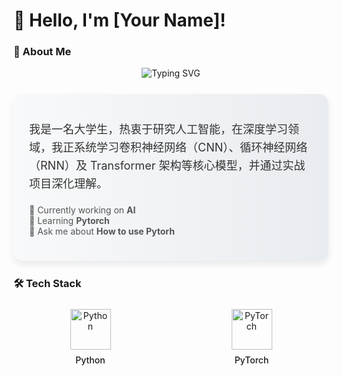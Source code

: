 # 👋 Hello, I'm [Your Name]!

### 🚀 About Me

<!-- 简化标题区域 -->
<div align="center">
  <img src="https://readme-typing-svg.demolab.com?font=Fira+Code&weight=600&size=26&duration=2800&pause=1000&color=4FACFE&center=true&vCenter=true&width=800&lines=Passionate+Developer+%7C+Open+Source+Enthusiast" alt="Typing SVG">
</div>

<div style="
  background: linear-gradient(to right, #f8f9fa, #e9ecef);
  border-radius: 15px;
  padding: 25px;
  margin: 25px 0;
  box-shadow: 0 6px 12px rgba(0, 0, 0, 0.08);
">
  <p style="color: #333; font-size: 18px; line-height: 1.6;">
    我是一名大学生，热衷于研究人工智能，在深度学习领域，我正系统学习卷积神经网络（CNN）、循环神经网络（RNN）及 Transformer 架构等核心模型，并通过实战项目深化理解。
  </p>
  <p style="color: #555; margin-top: 15px;">
    🔭 Currently working on <strong>AI</strong><br>
    🌱 Learning <strong>Pytorch</strong><br>
    💬 Ask me about <strong>How to use Pytorh</strong>
  </p>
</div>

### 🛠️ Tech Stack

<!-- 优化技能展示，添加深度学习相关技术 -->
<div align="center" style="display: grid; grid-template-columns: repeat(auto-fit, minmax(120px, 1fr)); gap: 12px; margin: 25px 0;">
  <div style="transition: all 0.3s ease;" align="center">
    <img src="https://skillicons.dev/icons?i=python" alt="Python" width="65">
    <p style="margin-top: 8px; font-weight: 500;">Python</p>
  </div>
  <div style="transition: all 0.3s ease;" align="center">
    <img src="https://skillicons.dev/icons?i=pytorch" alt="PyTorch" width="65">
    <p style="margin-top: 8px; font-weight: 500;">PyTorch</p>
</div>


<!--
**13731890887/13731890887** is a ✨ _special_ ✨ repository because its `README.md` (this file) appears on your GitHub profile.

Here are some ideas to get you started:

- 🔭 I’m currently working on ...
- 🌱 I’m currently learning ...
- 👯 I’m looking to collaborate on ...
- 🤔 I’m looking for help with ...
- 💬 Ask me about ...
- 📫 How to reach me: ...
- 😄 Pronouns: ...
- ⚡ Fun fact: ...
-->
